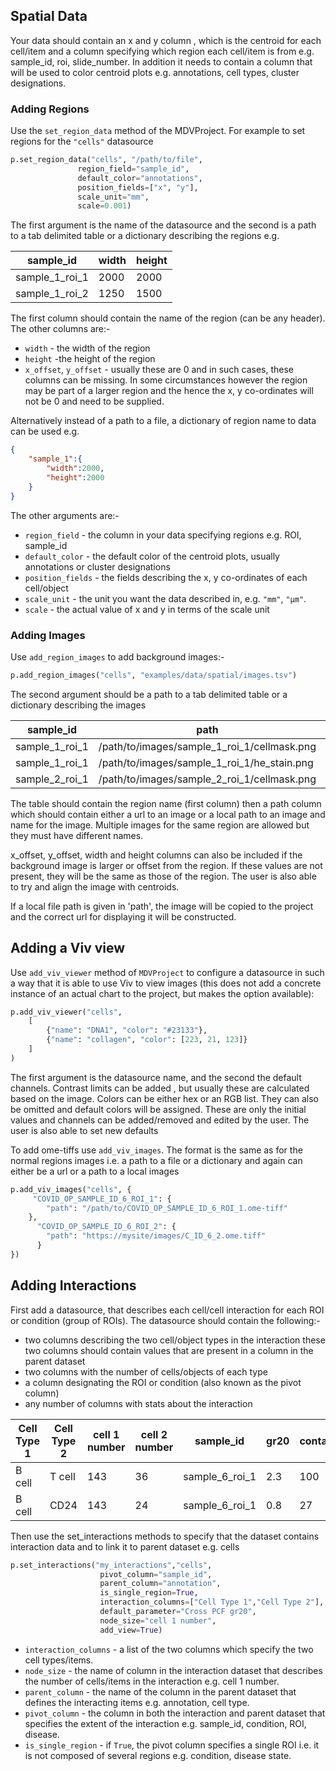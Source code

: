 
## Spatial Data
Your data should contain an x and y column , which is the centroid for each cell/item and a column specifying which region each cell/item is from e.g. sample_id, roi, slide_number. In addition it needs to contain a column that will be used to color centroid plots e.g. annotations, cell types, cluster designations.

### Adding Regions
Use the `set_region_data` method of the MDVProject. For example to set regions for the `"cells"` datasource
 ```python
p.set_region_data("cells", "/path/to/file",
                region_field="sample_id",
                default_color="annotations",
                position_fields=["x", "y"],
                scale_unit="mm",
                scale=0.001)
```
The first argument is the name of the datasource and the second is a path to a tab delimited table or a dictionary describing the regions e.g.

| sample_id      | width | height |
| -------------- | ----- | ------ |
| sample_1_roi_1 | 2000  | 2000   |
| sample_1_roi_2 | 1250  | 1500   |

The first column should contain the name of the region (can be any header). The other columns are:-
* `width` - the width of the region 
* `height` -the height of the region
* `x_offset`, `y_offset` - usually these are 0 and in such cases, these columns can be missing. In some circumstances however the region may be part of a larger region and the hence the x, y co-ordinates will not be 0 and need to be supplied.

Alternatively instead of a path to a file, a dictionary of region name to data can be used e.g.
```json
{
    "sample_1":{
        "width":2000,
        "height":2000
    }
}
```
The other arguments are:-

* `region_field` - the column in your data specifying regions e.g. ROI, sample_id
* `default_color` - the default color of the  centroid plots, usually annotations or cluster designations
* `position_fields` - the fields describing the x, y co-ordinates of each cell/object
* `scale_unit` - the unit you want the data described in, e.g. `"mm"`, `"µm"`.
* `scale` - the actual value of x and y in terms of the scale unit


### Adding Images

Use `add_region_images` to add background images:-
```python
p.add_region_images("cells", "examples/data/spatial/images.tsv")
```
The second argument should be a path to a tab delimited table or a dictionary describing the images

|sample_id|path|name|
|---------|-----|------|
|sample_1_roi_1|/path/to/images/sample_1_roi_1/cellmask.png|cellmask|
|sample_1_roi_1|/path/to/images/sample_1_roi_1/he_stain.png|HE|
|sample_2_roi_1|/path/to/images/sample_2_roi_1/cellmask.png|cellmask|

The table should contain the region name (first column) then a path column which should contain either a url to an image or a local path to an image and name for the image. Multiple images for the same region are allowed but they must have different names.

x_offset, y_offset, width and height columns can also be included if the background image is larger or offset from the region. If these values are not present, they will be the same as those of the region. The user is also able to try and align the image with centroids.

If a local file path is given in 'path', the image will be copied to the project and the correct url for displaying it will be constructed.

## Adding a Viv view

Use `add_viv_viewer` method of `MDVProject` to configure a datasource in such a way that it is able to use Viv to view images (this does not add a concrete instance of an actual chart to the project, but makes the option available):

```python
p.add_viv_viewer("cells",
    [
        {"name": "DNA1", "color": "#23133"},
        {"name": "collagen", "color": [223, 21, 123]}
    ]
)
```

The first argument is the datasource name, and the second the default channels. Contrast limits can be added , but usually these are calculated based on the image. Colors can be either hex or an RGB list. They can also be omitted and default colors will be assigned. These are only the initial values and channels can be added/removed and edited by the user. The user is also able to set new defaults


To add ome-tiffs use `add_viv_images`. The format is the same as for the normal regions images i.e. a path to a file or a dictionary and again can either be a url or a path to a local images

```python
p.add_viv_images("cells", {
     "COVID_OP_SAMPLE_ID_6_ROI_1": {
        "path": "/path/to/COVID_OP_SAMPLE_ID_6_ROI_1.ome-tiff"
    },
      "COVID_OP_SAMPLE_ID_6_ROI_2": {
        "path": "https://mysite/images/C_ID_6_2.ome.tiff"
      }
})
```


## Adding Interactions

First add a datasource, that describes each cell/cell interaction for each ROI or condition (group of ROIs). The datasource should contain the following:-
 * two columns describing the two cell/object types in the interaction these two columns should contain values that are
 present in a column in the parent dataset
 * two columns with the number of cells/objects of each type
 * a column designating the ROI or condition (also known as the pivot column)
 * any number of columns with  stats about the interaction

|Cell Type 1|Cell Type 2|cell 1 number|cell 2 number|sample_id|gr20|contacts|
|-----------|-----------|-------------|-------------|---------|----|--------|
|B cell|T cell |143|36|sample_6_roi_1|2.3|100|
|B cell|CD24   |143|24|sample_6_roi_1|0.8|27|


Then use the set_interactions methods to specify that the dataset contains interaction data and to link it to parent dataset e.g. cells
```python
p.set_interactions("my_interactions","cells",
                    pivot_column="sample_id",
                    parent_column="annotation",
                    is_single_region=True,
                    interaction_columns=["Cell Type 1","Cell Type 2"],
                    default_parameter="Cross PCF gr20",
                    node_size="cell 1 number",
                    add_view=True)
```

 * `interaction_columns` - a list of the two columns which specify the two cell types/items.
 * `node_size` - the name of column in the interaction dataset that describes the number of cells/items in the interaction e.g. cell 1 number.
 * `parent_column` - the name of the column in the parent dataset that defines the  interacting items e.g. annotation, cell type.
 * `pivot_column` - the column in both the interaction and parent dataset that specifies the extent of the interaction e.g. sample_id, condition, ROI, disease.
 * `is_single_region` - if `True`, the pivot column specifies a single ROI i.e. it is not composed of several regions e.g. condition, disease state.



